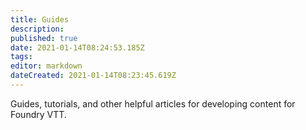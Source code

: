 ```yaml
---
title: Guides
description: 
published: true
date: 2021-01-14T08:24:53.185Z
tags: 
editor: markdown
dateCreated: 2021-01-14T08:23:45.619Z
---
```


Guides, tutorials, and other helpful articles for developing content for Foundry VTT.